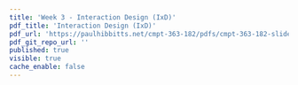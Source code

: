 ```yaml
---
title: 'Week 3 - Interaction Design (IxD)'
pdf_title: 'Interaction Design (IxD)'
pdf_url: 'https://paulhibbitts.net/cmpt-363-182/pdfs/cmpt-363-182-slides-placeholder.pdf'
pdf_git_repo_url: ''
published: true
visible: true
cache_enable: false
---
```

